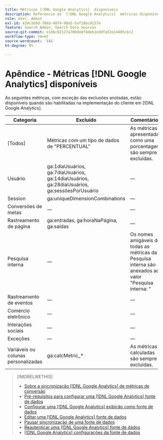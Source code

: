 ```yaml
---
title: Métricas [!DNL Google Analytics]  disponíveis
description: Referencie as  [!DNL Google Analytics]  métricas disponíveis para fontes de dados.
role: User, Admin
exl-id: 434c569d-7869-4874-90a5-5af18bc8157e
feature: Search Admin, Search Data Sources
source-git-commit: e16bc62127a708de8f4deb1eddfa53a14405cbc2
workflow-type: tm+mt
source-wordcount: '141'
ht-degree: 0%

---
```


# Apêndice - Métricas [!DNL Google Analytics] disponíveis

As seguintes métricas, com exceção das exclusões anotadas, estão disponíveis quando são habilitadas na implementação do cliente em [!DNL Google Analytics].

<!-- Notes as FYI to self:
>[!NOTE]
>
>* For some of these metrics, [!DNL Google] assigns the friendly name, and the name is consistent. For some metrics, the advertiser assigns the friendly name in [!DNL Google Analytics], and the name has a dynamic value.
>* Some metrics are assigned at the property level, and others are assigned at the view level.
-->

| Categoria | Excluído | Comentários |
| ---- | ---- | ---- |
| \[Todos\] | Métricas com um tipo de dados de &quot;PERCENTUAL&quot; | As métricas apresentadas como uma porcentagem são sempre excluídas. |
| Usuário | ga:1diaUsuários, ga:7diaUsuários, ga:14diaUsuários, ga:28diaUsuários, ga:sessõesPorUsuário | — |
| Session | ga:uniqueDimensionCombinations | — |
| Conversões de metas | — | — |
| Rastreamento de página | ga:entradas, ga:horaNaPágina, ga:saídas | — |
| Pesquisa interna | — | Os nomes amigáveis de todas as métricas da Pesquisa interna são anexados ao valor &quot;Pesquisa interna: &quot; |
| Rastreamento de eventos | — | — |
| Comércio eletrônico | — | — |
| Interações sociais | — | — |
| Exceções | — | — |
| Variáveis ou colunas personalizadas | ga:calcMetric_* | As métricas calculadas são sempre excluídas. |

>[!MORELIKETHIS]
>
>* [Sobre a sincronização [!DNL Google Analytics] de métricas de conversão](data-source-about.md)
>* [Pré-requisitos para configurar uma [!DNL Google Analytics] fonte de dados](data-source-prerequisites.md)
>* [Configurar uma  [!DNL Google Analytics] exibição como fonte de dados](data-source-configure.md)
>* [Editar uma [!DNL Google Analytics] fonte de dados](data-source-edit.md)
>* [Pausar sincronização de uma fonte de dados](data-source-pause.md)
>* [Reautenticar uma [!DNL Google Analytics] fonte de dados](data-source-reauthenticate.md)
>* [[!DNL Google Analytics] configurações da fonte de dados](data-source-settings.md)

